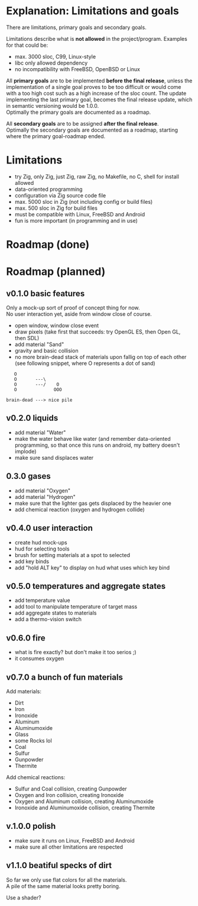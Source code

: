 # Explanation: Limitations and goals 

There are limitations, primary goals and secondary goals.  

Limitations describe what is __not allowed__ in the project/program.
Examples for that could be:  

- max. 3000 sloc, C99, Linux-style
- libc only allowed dependency
- no incompatibility with FreeBSD, OpenBSD or Linux

All __primary goals__ are to be implemented __before the final release__, unless
the implementation of a single goal proves to be too difficult or would come
with a too high cost such as a high increase of the sloc count.
The update implementing the last primary goal, becomes the final release update,
which in semantic versioning would be 1.0.0.  
Optimally the primary goals are documented as a roadmap.  

All __secondary goals__ are to be assigned __after the final release__.  
Optimally the secondary goals are documented as a roadmap,
starting where the primary goal-roadmap ended.  

# Limitations

- try Zig, only Zig, just Zig, raw Zig, no Makefile, no C, shell for install
  allowed
- data-oriented programming
- configuration via Zig source code file
- max. 5000 sloc in Zig (not including config or build files)
- max. 500 sloc in Zig for build files
- must be compatible with Linux, FreeBSD and Android
- fun is more important (in programming and in use)

# Roadmap (done)

# Roadmap (planned)

## v0.1.0 basic features

Only a mock-up sort of proof of concept thing for now.  
No user interaction yet, aside from window close of course.  

- open window, window close event
- draw pixels (take first that succeeds: try OpenGL ES, then Open GL, then SDL)
- add material "Sand"
- gravity and basic collision
- no more brain-dead stack of materials upon fallig on top of each other
  (see following snippet, where O represents a dot of sand)

```
   O
   O       ---\
   O       ---/    O
   O              OOO

brain-dead ---> nice pile
```

## v0.2.0 liquids

- add material "Water"
- make the water behave like water (and remember data-oriented programming, so
  that once this runs on android, my battery doesn't implode)
- make sure sand displaces water

## 0.3.0 gases

- add material "Oxygen"
- add material "Hydrogen"
- make sure that the lighter gas gets displaced by the heavier one
- add chemical reaction (oxygen and hydrogen collide)

## v0.4.0 user interaction

- create hud mock-ups
- hud for selecting tools
- brush for setting materials at a spot to selected
- add key binds
- add "hold ALT key" to display on hud what uses which key bind

## v0.5.0 temperatures and aggregate states

- add temperature value
- add tool to manipulate temperature of target mass
- add aggregate states to materials
- add a thermo-vision switch

## v0.6.0 fire

- what is fire exactly? but don't make it too serios ;)
- it consumes oxygen

## v0.7.0 a bunch of fun materials

Add materials:

- Dirt
- Iron
- Ironoxide
- Aluminum
- Aluminumoxide
- Glass
- some Rocks lol
- Coal
- Sulfur
- Gunpowder
- Thermite

Add chemical reactions:

- Sulfur and Coal collision, creating Gunpowder
- Oxygen and Iron collision, creating Ironoxide
- Oxygen and Aluminum collision, creating Aluminumoxide
- Ironoxide and Aluminumoxide collision, creating Thermite

## v.1.0.0 polish

- make sure it runs on Linux, FreeBSD and Android
- make sure all other limitations are respected

## v1.1.0 beatiful specks of dirt

So far we only use flat colors for all the materials.  
A pile of the same material looks pretty boring.  
  
Use a shader?  
